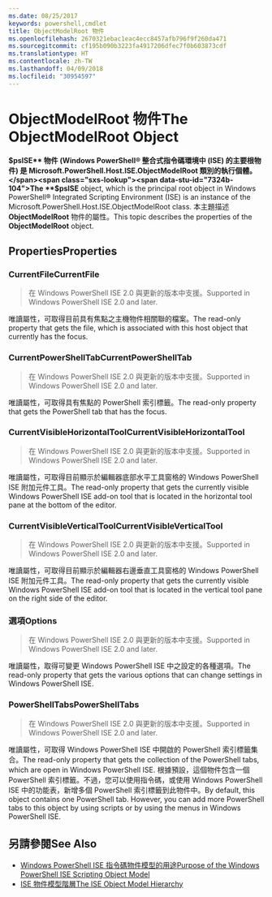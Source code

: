 ```yaml
---
ms.date: 08/25/2017
keywords: powershell,cmdlet
title: ObjectModelRoot 物件
ms.openlocfilehash: 2670321ebac1eac4ecc8457afb796f9f260da471
ms.sourcegitcommit: cf195b090b3223fa4917206dfec7f0b603873cdf
ms.translationtype: HT
ms.contentlocale: zh-TW
ms.lasthandoff: 04/09/2018
ms.locfileid: "30954597"
---
```

# <a name="the-objectmodelroot-object"></a><span data-ttu-id="7324b-103">ObjectModelRoot 物件</span><span class="sxs-lookup"><span data-stu-id="7324b-103">The ObjectModelRoot Object</span></span>

<span data-ttu-id="7324b-104">**$psISE** 物件 (Windows PowerShell® 整合式指令碼環境中 (ISE) 的主要根物件) 是 Microsoft.PowerShell.Host.ISE.ObjectModelRoot 類別的執行個體。</span><span class="sxs-lookup"><span data-stu-id="7324b-104">The **$psISE** object, which is the principal root object in Windows PowerShell® Integrated Scripting Environment (ISE) is an instance of the Microsoft.PowerShell.Host.ISE.ObjectModelRoot class.</span></span>
<span data-ttu-id="7324b-105">本主題描述 **ObjectModelRoot** 物件的屬性。</span><span class="sxs-lookup"><span data-stu-id="7324b-105">This topic describes the properties of the **ObjectModelRoot** object.</span></span>

## <a name="properties"></a><span data-ttu-id="7324b-106">Properties</span><span class="sxs-lookup"><span data-stu-id="7324b-106">Properties</span></span>

### <a name="currentfile"></a><span data-ttu-id="7324b-107">CurrentFile</span><span class="sxs-lookup"><span data-stu-id="7324b-107">CurrentFile</span></span>

> <span data-ttu-id="7324b-108">在 Windows PowerShell ISE 2.0 與更新的版本中支援。</span><span class="sxs-lookup"><span data-stu-id="7324b-108">Supported in Windows PowerShell ISE 2.0 and later.</span></span>

<span data-ttu-id="7324b-109">唯讀屬性，可取得目前具有焦點之主機物件相關聯的檔案。</span><span class="sxs-lookup"><span data-stu-id="7324b-109">The read-only property that gets the file, which is associated with this host object that currently has the focus.</span></span>

### <a name="currentpowershelltab"></a><span data-ttu-id="7324b-110">CurrentPowerShellTab</span><span class="sxs-lookup"><span data-stu-id="7324b-110">CurrentPowerShellTab</span></span>

> <span data-ttu-id="7324b-111">在 Windows PowerShell ISE 2.0 與更新的版本中支援。</span><span class="sxs-lookup"><span data-stu-id="7324b-111">Supported in Windows PowerShell ISE 2.0 and later.</span></span>

<span data-ttu-id="7324b-112">唯讀屬性，可取得具有焦點的 PowerShell 索引標籤。</span><span class="sxs-lookup"><span data-stu-id="7324b-112">The read-only property that gets the PowerShell tab that has the focus.</span></span>

### <a name="currentvisiblehorizontaltool"></a><span data-ttu-id="7324b-113">CurrentVisibleHorizontalTool</span><span class="sxs-lookup"><span data-stu-id="7324b-113">CurrentVisibleHorizontalTool</span></span>

> <span data-ttu-id="7324b-114">在 Windows PowerShell ISE 2.0 與更新的版本中支援。</span><span class="sxs-lookup"><span data-stu-id="7324b-114">Supported in Windows PowerShell ISE 2.0 and later.</span></span>

<span data-ttu-id="7324b-115">唯讀屬性，可取得目前顯示於編輯器底部水平工具窗格的 Windows PowerShell ISE 附加元件工具。</span><span class="sxs-lookup"><span data-stu-id="7324b-115">The read-only property that gets the currently visible Windows PowerShell ISE add-on tool that is located in the horizontal tool pane at the bottom of the editor.</span></span>

### <a name="currentvisibleverticaltool"></a><span data-ttu-id="7324b-116">CurrentVisibleVerticalTool</span><span class="sxs-lookup"><span data-stu-id="7324b-116">CurrentVisibleVerticalTool</span></span>

> <span data-ttu-id="7324b-117">在 Windows PowerShell ISE 2.0 與更新的版本中支援。</span><span class="sxs-lookup"><span data-stu-id="7324b-117">Supported in Windows PowerShell ISE 2.0 and later.</span></span>

<span data-ttu-id="7324b-118">唯讀屬性，可取得目前顯示於編輯器右邊垂直工具窗格的 Windows PowerShell ISE 附加元件工具。</span><span class="sxs-lookup"><span data-stu-id="7324b-118">The read-only property that gets the currently visible Windows PowerShell ISE add-on tool that is located in the vertical tool pane on the right side of the editor.</span></span>

### <a name="options"></a><span data-ttu-id="7324b-119">選項</span><span class="sxs-lookup"><span data-stu-id="7324b-119">Options</span></span>

> <span data-ttu-id="7324b-120">在 Windows PowerShell ISE 2.0 與更新的版本中支援。</span><span class="sxs-lookup"><span data-stu-id="7324b-120">Supported in Windows PowerShell ISE 2.0 and later.</span></span>

<span data-ttu-id="7324b-121">唯讀屬性，取得可變更 Windows PowerShell ISE 中之設定的各種選項。</span><span class="sxs-lookup"><span data-stu-id="7324b-121">The read-only property that gets the various options that can change settings in Windows PowerShell ISE.</span></span>

### <a name="powershelltabs"></a><span data-ttu-id="7324b-122">PowerShellTabs</span><span class="sxs-lookup"><span data-stu-id="7324b-122">PowerShellTabs</span></span>

> <span data-ttu-id="7324b-123">在 Windows PowerShell ISE 2.0 與更新的版本中支援。</span><span class="sxs-lookup"><span data-stu-id="7324b-123">Supported in Windows PowerShell ISE 2.0 and later.</span></span>

<span data-ttu-id="7324b-124">唯讀屬性，可取得 Windows PowerShell ISE 中開啟的 PowerShell 索引標籤集合。</span><span class="sxs-lookup"><span data-stu-id="7324b-124">The read-only property that gets the collection of the PowerShell tabs, which are open in Windows PowerShell ISE.</span></span> <span data-ttu-id="7324b-125">根據預設，這個物件包含一個 PowerShell 索引標籤。不過，您可以使用指令碼，或使用 Windows PowerShell ISE 中的功能表，新增多個 PowerShell 索引標籤到此物件中。</span><span class="sxs-lookup"><span data-stu-id="7324b-125">By default, this object contains one PowerShell tab. However, you can add more PowerShell tabs to this object by using scripts or by using the menus in Windows PowerShell ISE.</span></span>

## <a name="see-also"></a><span data-ttu-id="7324b-126">另請參閱</span><span class="sxs-lookup"><span data-stu-id="7324b-126">See Also</span></span>

- [<span data-ttu-id="7324b-127">Windows PowerShell ISE 指令碼物件模型的用途</span><span class="sxs-lookup"><span data-stu-id="7324b-127">Purpose of the Windows PowerShell ISE Scripting Object Model</span></span>](Purpose-of-the-Windows-PowerShell-ISE-Scripting-Object-Model.md)
- [<span data-ttu-id="7324b-128">ISE 物件模型階層</span><span class="sxs-lookup"><span data-stu-id="7324b-128">The ISE Object Model Hierarchy</span></span>](The-ISE-Object-Model-Hierarchy.md)